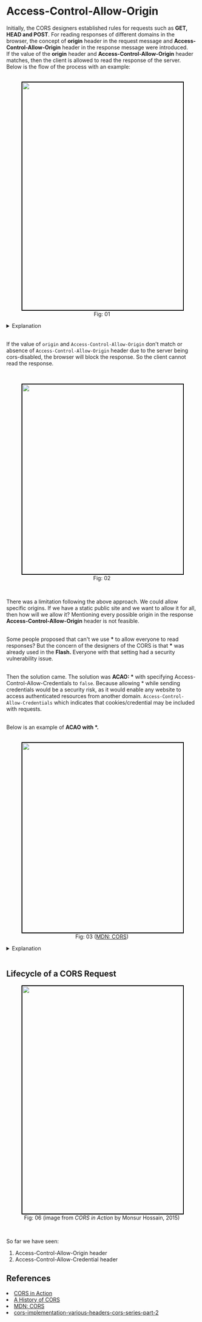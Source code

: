 # Access-Control-Allow-Origin

Initially, the CORS designers established rules for requests such as **GET, HEAD and POST**. For reading responses of different domains in the browser, the concept of **origin** header in the request message and **Access-Control-Allow-Origin** header in the response message were introduced.   
If the value of the **origin** header and  **Access-Control-Allow-Origin** header matches, then the client is allowed to read the response of the server. Below is the flow of the process with an example: 
<br><br>

<figure>
	<div align="center">
	<img src="/data/CORS/assets/image9.png" height="600" width="500" style='border: 2px solid black'></div>
	<figcaption style="text-align: center">Fig: 01</figcaption>  
</figure>

<details> 
<summary>Explanation</summary> 

<li> The client (foo.example.com) makes a GET request to the server (bar.example.com) with the <b>Origin</b>  header in the request message. The value of the <b>Origin</b> header is the client itself (foo.example.com).   
<li> The server receives the request. It processes the request. Then it responds to the client. The response message includes the <b>Access-Control-Allow-Origin</b> header with the value of the origin which is allowed to read the response in the browser. Here the value of the header is similar to the requesting origin (foo.example.com). That means the requesting site is able to read the response in the browser environment. 
</details>  

<br>

If the value of `origin` and `Access-Control-Allow-Origin` don't match or absence of `Access-Control-Allow-Origin` header due to the server being cors-disabled, the browser will block the response. So the client cannot read the response.

<br>
<figure>
	<div align="center">
	<img src="/data/CORS/assets/image8.png" height="500" width="1000" style='border: 2px solid black'></div>
	<figcaption style="text-align: center">Fig: 02</figcaption>  
</figure>  

<br>

There was a limitation following the above approach. We could allow specific origins. If we have a static public site and we want to allow it for all, then how will we allow it? Mentioning every possible origin in the response **Access-Control-Allow-Origin** header is not feasible.
<br><br>
 
Some people proposed that can't we use **\*** to allow everyone to read responses? But the concern of the designers of the CORS is that **\*** was already used in the **Flash.** Everyone with that setting had a security vulnerability issue.
<br><br>


Then the solution came. The solution was **ACAO: \*** with specifying Access-Control-Allow-Credentials to <code>false</code>. Because allowing * while sending credentials would be a security risk, as it would enable any website to access authenticated resources from another domain. `Access-Control-Allow-Credentials` which indicates that cookies/credential may be included with requests.
<br><br>

Below is an example of **ACAO with \*.** 
<br><br>

<figure>
	<div align="center">
	<img src="/data/CORS/assets/image10.png" height="500" width="500" style='border: 2px solid black'></div>
	<figcaption style="text-align: center">Fig: 03 (<a href='https://developer.mozilla.org/en-US/docs/Web/HTTP/Guides/CORS'>MDN: CORS</a>)</figcaption>  
</figure>

<details>
<summary>Explanation</summary> 

<li> The client (foo.example) makes a GET request to the server (bar.example.com) with the <b>Origin</b>  header in the request message. The value of the <b>Origin</b> header is the client itself (foo.example.com). The request message can be like this:  
     
<br><br>
<figure>
	<div align="center">
	<img src="/data/CORS/assets/image12.png" height="500" width="700" style='border: 2px solid black'></div>
	<figcaption style="text-align: center">Fig: 04 (<a href='https://developer.mozilla.org/en-US/docs/Web/HTTP/Guides/CORS'>MDN: CORS</a>)</figcaption>  
</figure>


<li> The server receives the request. It processes the request. Then it responds to the client request. The response message includes the <b>Access-Control-Allow-Origin</b> header with the value of the origin which is allowed to read the response in the browser. Here the value of the header is <code>*</code>. That means any requesting site is able to read the response in their browser environment. The response message can be like this:  
<br><br>

<figure>
	<div align="center">
	<img src="/data/CORS/assets/image11.png" height="500" width="700" style='border: 2px solid black'></div>
	<figcaption style="text-align: center">Fig: 05 (<a href='https://developer.mozilla.org/en-US/docs/Web/HTTP/Guides/CORS'>MDN: CORS</a>)</figcaption>  
</figure>

</details>

<!-- <br><br> -->
<!-- But if we need to send **credential** data along with the request, the server can’t set the value of the **Access-Control-Allow-Origin** header to **\***. In that case, the server needs to specify the origin which is allowed to access the response. Below is an example of **Access-Control-Allow-credential:** 
<br><br>
<figure>
	<div align="center">
	<img src="/data/CORS/assets/image13.png" height="500" width="600" style='border: 2px solid black'></div>
	<figcaption style="text-align: center">Fig: 05</figcaption>  
</figure>

<!-- <details>
<summary>Explanation</summary>

<li> The client requests with the cookie header in the request message. The request message can be like this:    

<br><br>
<figure>
	<div align="center">
	<img src="/data/CORS/assets/image14.png" height="500" width="700" style='border: 2px solid black'></div>
	<figcaption style="text-align: center">Fig: 06</figcaption>  
</figure>

<li> The server responds with the headers <code>Access-Control-Allow-Credentials: true</code>. This is crucial because it tells the browser that the server allows credentials (cookies, authorization headers, etc.) to be included in cross-origin requests. The response message can be like this:   
   
<br><br>
<figure>
	<div align="center">
	<img src="/data/CORS/assets/image15.png" height="500" width="700" style='border: 2px solid black'></div>
	<figcaption style="text-align: center">Fig: 07</figcaption>  
</figure>
</details>

## What happens when the server does not specify the ACAO header

A client wants to access the resources from another domain but the server does not give access to the resource to the client. The client can’t access the resources due to the **CORS Policy**. The client gets error like this: 
<br><br>
<figure>
	<div align="center">
	<img src="/data/CORS/assets/image8.png" height="500" width="1000" style='border: 2px solid black'></div>
	<figcaption style="text-align: center">Fig: 08</figcaption>  
</figure>   --> 

<!-- It tells us that the client gets an error due to the no mention of Access-Control-Allow-Header in the response which is set by server.  -->  

<br>

## Lifecycle of a CORS Request


<figure>
	<div align="center">
	<img src="/data/CORS/assets/img2.png" height="600" width="500" style="border: 2px solid black;"></div>
	<figcaption style="text-align: center">Fig: 06 (image from <em>CORS in Action</em> by Monsur Hossain, 2015)</figcaption> 
</figure>

<br>

So far we have seen: 
1. Access-Control-Allow-Origin header
2. Access-Control-Allow-Credential header

## References
<li><a href=
'https://github.com/ohari5336/book-1/blob/master/%5BSECURITY%5D%5BCORS%20in%20Action%5D.pdf'>CORS in Action</a></li>
<li><a href="https://www.youtube.com/watch?v=0YJ-yhoJh2I&t=1280s">A History of CORS</a> </li> 
<li><a href='https://developer.mozilla.org/en-US/docs/Web/HTTP/Guides/CORS'>MDN: CORS</a>
<li><a href='https://medium.com/@vipulparveenjain/cors-implementation-various-headers-cors-series-part-2-895a04ef481d'>cors-implementation-various-headers-cors-series-part-2</a>